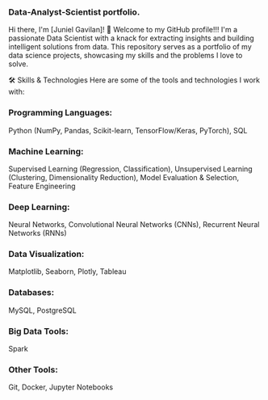 ### Data-Analyst-Scientist portfolio.
Hi there, I'm [Juniel Gavilan]! 👋
Welcome to my GitHub profile!!!
I'm a passionate Data Scientist with a knack for extracting insights and building intelligent solutions from data. 
This repository serves as a portfolio of my data science projects, showcasing my skills and the problems I love to solve.

🛠️ Skills & Technologies
Here are some of the tools and technologies I work with:
### Programming Languages: 
Python (NumPy, Pandas, Scikit-learn, TensorFlow/Keras, PyTorch), SQL
### Machine Learning: 
Supervised Learning (Regression, Classification), Unsupervised Learning (Clustering, Dimensionality Reduction),
Model Evaluation & Selection, Feature Engineering
### Deep Learning: 
Neural Networks, Convolutional Neural Networks (CNNs), Recurrent Neural Networks (RNNs)
### Data Visualization:
Matplotlib, Seaborn, Plotly, Tableau
### Databases: 
MySQL, PostgreSQL
### Big Data Tools:
Spark
### Other Tools: 
Git, Docker, Jupyter Notebooks
